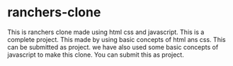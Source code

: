# ranchers-clone
This is ranchers clone made using html css and javascript.
This is a complete project.
This made by using basic concepts of html ans css.
This can be submitted as project.
we have also used some basic concepts of javascript to make this clone.
You can submit this as project.
